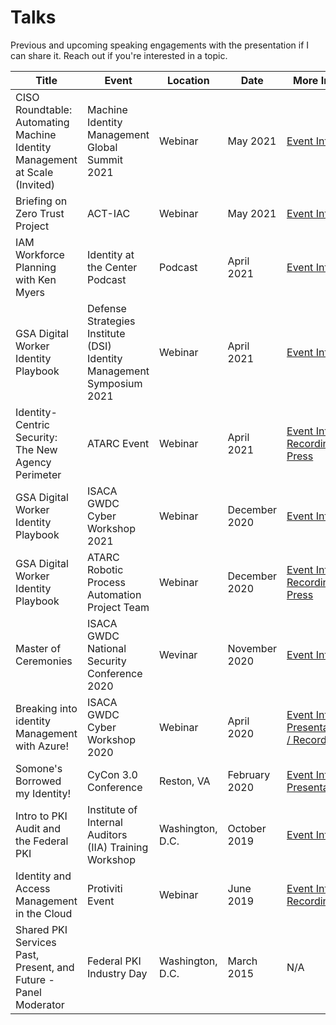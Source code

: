 # Talks

Previous and upcoming speaking engagements with the presentation if I can share it. Reach out if you're interested in a topic.

| Title | Event | Location | Date | More Info |
| ----- | ----- | -------- | ---- | --------- |
| CISO Roundtable: Automating Machine Identity Management at Scale (Invited) | Machine Identity Management Global Summit 2021 | Webinar | May 2021 | [Event Info](2105-VenafiSummit.md)
| Briefing on Zero Trust Project | ACT-IAC | Webinar | May 2021 | [Event Info](2105-ACTIACZTProject.md) |
| IAM Workforce Planning with Ken Myers | Identity at the Center Podcast | Podcast | April 2021 | [Event Info](2104-IATCPodcast.md) |
| GSA Digital Worker Identity Playbook | Defense Strategies Institute (DSI) Identity Management Symposium 2021 | Webinar | April 2021 | [Event Info](2104-DSIIDMGSADWPlaybook.md) |
| Identity-Centric Security: The New Agency Perimeter | ATARC Event | Webinar | April 2021 | [Event Info / Recording / Press](2104-ATARCIdentity.md) |
| GSA Digital Worker Identity Playbook | ISACA GWDC Cyber Workshop 2021 | Webinar | December 2020 | [Event Info](2012-VCWGSADWPlaybook.md) |
| GSA Digital Worker Identity Playbook | ATARC Robotic Process Automation Project Team | Webinar | December 2020 | [Event Info / Recording / Press](2012-ATARCDWPlaybook.md) |
| Master of Ceremonies | ISACA GWDC National Security Conference 2020 | Wevinar | November 2020 | [Event Info](2011-ISACAGWDCNatSec.md) |
| Breaking into identity Management with Azure! | ISACA GWDC Cyber Workshop 2020 | Webinar | April 2020 | [Event Info / Presentation / Recording](2004-BreakingIdentity.md) |
| Somone's Borrowed my Identity! | CyCon 3.0 Conference | Reston, VA | February 2020 | [Event Info / Presentation](2002-cycon3.md) |
| Intro to PKI Audit and the Federal PKI | Institute of Internal Auditors (IIA) Training Workshop | Washington, D.C. | October 2019 | [Event Info](1910-pkiaudit.md) |
| Identity and Access Management in the Cloud | Protiviti Event | Webinar | June 2019 | [Event Info / Recording](1906-prowebinar.md) |
| Shared PKI Services Past, Present, and Future - Panel Moderator | Federal PKI Industry Day | Washington, D.C. | March 2015 | N/A |

